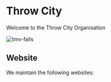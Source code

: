 # Throw City

Welcome to the Throw City Organisation

![tmv-falls](https://github.com/ThrowCity/.github/blob/main/tmv-falls.gif?raw=true)

## Website

We maintain the following websites:
